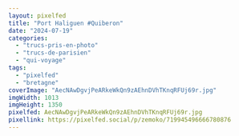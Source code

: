 ```yaml
---
layout: pixelfed
title: "Port Haliguen #Quiberon"
date: "2024-07-19"
categories: 
  - "trucs-pris-en-photo"
  - "trucs-de-parisien"
  - "qui-voyage"
tags: 
  - "pixelfed"
  - "bretagne"
coverImage: "AecNAwDgvjPeARkeWkQn9zAEhnDVhTKnqRFUj69r.jpg"
imgWidth: 1013
imgHeight: 1350
pixelfed: AecNAwDgvjPeARkeWkQn9zAEhnDVhTKnqRFUj69r.jpg
pixellink: https://pixelfed.social/p/zemoko/719945496666780876
---
```

